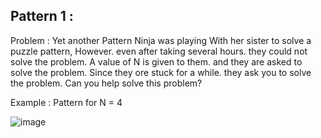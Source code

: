 ## Pattern 1 : 
Problem : Yet another Pattern
Ninja was playing With her sister to solve a puzzle pattern,
However. even after taking several hours. they could not
solve the problem.
A value of N is given to them. and they are asked to solve
the problem. Since they ore stuck for a while. they ask you
to solve the problem. Can you help solve this problem?

Example : Pattern for N = 4

![image](https://user-images.githubusercontent.com/30778907/221258856-5eb93bbd-6069-4d59-a6fd-9f912cdff392.png)

   
